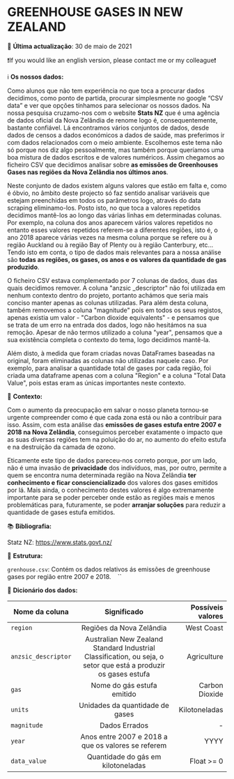 # GREENHOUSE GASES IN NEW ZEALAND 

📅️ **Última actualização**: 30 de maio de 2021

❗️If you would like an english version, please contact me or my colleague❗️

ℹ️ **Os nossos dados:**

Como alunos que não tem experiência no que toca a procurar dados decidimos, como ponto de partida, procurar simplesmente no google “CSV data” e ver que opções tínhamos para  selecionar os nossos dados. Na nossa pesquisa cruzamo-nos com o website **Stats NZ** que é uma agência de dados oficial da Nova Zelândia de renome logo é,  consequentemente, bastante confiável. Lá encontramos vários conjuntos de dados, desde dados de censos a dados económicos a dados de saúde, mas preferimos ir com dados relacionados com o meio ambiente. Escolhemos este tema não só porque nos diz algo pessoalmente, mas também porque queríamos uma boa mistura de dados escritos e de valores numéricos. Assim chegamos ao ficheiro CSV que decidimos analisar sobre **as emissões de Greenhouses Gases nas regiões da Nova Zelândia nos últimos anos**. 

Neste conjunto de dados existem alguns valores que estão em falta e, como é óbvio, no âmbito deste projecto só faz sentido analisar variáveis que estejam preenchidas em todos os parâmetros logo, através do data scraping eliminamo-los. Posto isto, no que toca a valores repetidos decidimos mantê-los ao longo das várias linhas em determinadas colunas. Por exemplo, na coluna dos anos aparecem vários valores repetidos no entanto esses valores repetidos referem-se a diferentes regiões, isto é, o ano 2018 aparece várias vezes na mesma coluna porque se refere ou à região Auckland ou à região Bay of Plenty ou à região Canterbury, etc… Tendo isto em conta, o tipo de dados mais relevantes para a nossa análise são **todas as regiões, os gases, os  anos e os valores da quantidade de gas produzido**.

O ficheiro CSV estava complementado por 7 colunas de dados, duas das quais decidimos remover. A coluna "anzsic _descriptor" não foi utilizada em nenhum contexto dentro do projeto, portanto achámos que seria mais conciso manter apenas as colunas utilizadas. Para além desta coluna, também removemos a coluna "magnitude" pois em todos os seus registos, apenas existia um valor - "Carbon dioxide equivalents" - e pensamos que se trata de um erro na entrada dos dados, logo não hesitámos na sua remoção. Apesar de não termos utilizado a coluna "year", pensamos que a sua existência completa o contexto do tema, logo decidimos mantê-la.

Além disto, à medida que foram criadas novas DataFrames baseadas na original, foram eliminadas as colunas não utilizadas naquele caso. Por exemplo, para analisar a quantidade total de gases por cada região, foi criada uma dataframe apenas com a coluna "Region" e a coluna "Total Data Value", pois estas eram as únicas importantes neste contexto.

🤔 **Contexto:**

Com o aumento da preocupação em salvar o nosso planeta tornou-se urgente compreender como é que cada zona está ou não a contribuir para isso. Assim, com esta análise das **emissões de gases estufa entre 2007 e 2018 na Nova Zelândia**, conseguimos perceber exatamente o impacto que as suas diversas regiões tem na poluição do ar, no aumento do efeito estufa e na destruição da camada de ozono. 

Eticamente este tipo de dados pareceu-nos correto porque, por um lado, não é uma invasão de **privacidade** dos indivíduos, mas, por outro, permite a quem se encontra numa determinada região na Nova Zelândia **ter conhecimento e ficar consciencializado** dos valores dos gases emitidos por lá. Mais ainda, o conhecimento destes valores é algo extremamente importante para se poder perceber onde estão as regiões mais e menos problemáticas para, futuramente, se poder **arranjar soluções** para reduzir a quantidade de gases estufa emitidos.

📚 **Bibliografia:**

Statz NZ: https://www.stats.govt.nz/ 

🧱 **Estrutura:**

`grenhouse.csv`: Contém os dados relativos ás emissões de greenhouse gases por região entre 2007 e 2018.
``
``
``

📔 **Dicionário dos dados:**

| Nome da coluna        | Significado           | Possíveis valores  |
| ------------- |:-------------:| -----:|
| `region` | Regiões da Nova Zelândia | West Coast |
| `anzsic_descriptor` | Australian New Zealand Standard Industrial Classification, ou seja, o setor que está a produzir os gases estufa | Agriculture |
| `gas` | Nome do gás estufa emitido | Carbon Dioxide |
| `units` | Unidades da quantidade de gases | Kilotoneladas |
| `magnitude` | Dados Errados | - |
| `year` | Anos entre 2007 e 2018 a que os valores se referem | YYYY |
| `data_value` | Quantidade do gás em kilotoneladas | Float >= 0 |
